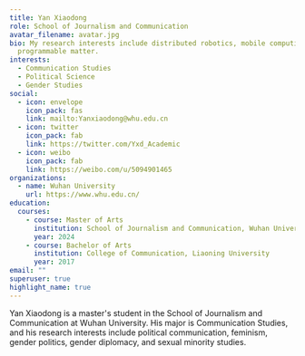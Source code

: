 ```yaml
---
title: Yan Xiaodong
role: School of Journalism and Communication
avatar_filename: avatar.jpg
bio: My research interests include distributed robotics, mobile computing and
  programmable matter.
interests:
  - Communication Studies
  - Political Science
  - Gender Studies
social:
  - icon: envelope
    icon_pack: fas
    link: mailto:Yanxiaodong@whu.edu.cn
  - icon: twitter
    icon_pack: fab
    link: https://twitter.com/Yxd_Academic
  - icon: weibo
    icon_pack: fab
    link: https://weibo.com/u/5094901465
organizations:
  - name: Wuhan University
    url: https://www.whu.edu.cn/
education:
  courses:
    - course: Master of Arts
      institution: School of Journalism and Communication, Wuhan University
      year: 2024
    - course: Bachelor of Arts
      institution: College of Communication, Liaoning University
      year: 2017
email: ""
superuser: true
highlight_name: true
---
```

Yan Xiaodong is a master's student in the School of Journalism and Communication at Wuhan University. His major is Communication Studies, and his research interests include political communication, feminism, gender politics, gender diplomacy, and sexual minority studies.